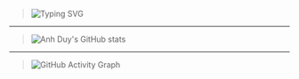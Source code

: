 >![Typing SVG](https://readme-typing-svg.herokuapp.com?font=Fira+Code&size=22&pause=1000&color=FF69B4&center=true&width=435&lines=Thanh+Mai+Ơi!;Làm+người+yêu+tớ+nhé!+❤️)
---
>![Anh Duy's GitHub stats](https://github-readme-stats.vercel.app/api?username=anhduy2208&show_icons=true&theme=radical)
---
>![GitHub Activity Graph](https://github-readme-activity-graph.vercel.app/graph?username=anhduy2208&theme=react-dark)

